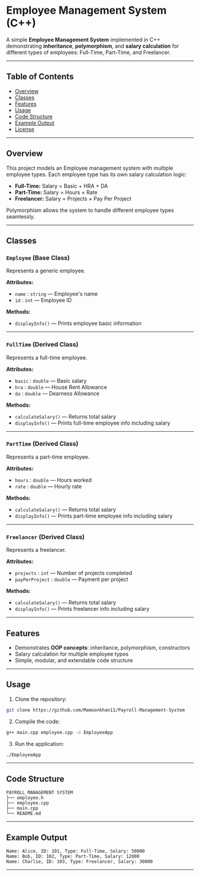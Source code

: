 # Employee Management System (C++)

A simple **Employee Management System** implemented in C++ demonstrating **inheritance**, **polymorphism**, and **salary calculation** for different types of employees: Full-Time, Part-Time, and Freelancer.

---

## Table of Contents

* [Overview](#overview)
* [Classes](#classes)
* [Features](#features)
* [Usage](#usage)
* [Code Structure](#code-structure)
* [Example Output](#example-output)
* [License](#license)

---

## Overview

This project models an Employee management system with multiple employee types. Each employee type has its own salary calculation logic:

* **Full-Time:** Salary = Basic + HRA + DA
* **Part-Time:** Salary = Hours × Rate
* **Freelancer:** Salary = Projects × Pay Per Project

Polymorphism allows the system to handle different employee types seamlessly.

---

## Classes

### `Employee` (Base Class)

Represents a generic employee.

**Attributes:**

* `name` : `string` — Employee's name
* `id` : `int` — Employee ID

**Methods:**

* `displayInfo()` — Prints employee basic information

---

### `FullTime` (Derived Class)

Represents a full-time employee.

**Attributes:**

* `basic` : `double` — Basic salary
* `hra` : `double` — House Rent Allowance
* `da` : `double` — Dearness Allowance

**Methods:**

* `calculateSalary()` — Returns total salary
* `displayInfo()` — Prints full-time employee info including salary

---

### `PartTime` (Derived Class)

Represents a part-time employee.

**Attributes:**

* `hours` : `double` — Hours worked
* `rate` : `double` — Hourly rate

**Methods:**

* `calculateSalary()` — Returns total salary
* `displayInfo()` — Prints part-time employee info including salary

---

### `Freelancer` (Derived Class)

Represents a freelancer.

**Attributes:**

* `projects` : `int` — Number of projects completed
* `payPerProject` : `double` — Payment per project

**Methods:**

* `calculateSalary()` — Returns total salary
* `displayInfo()` — Prints freelancer info including salary

---

## Features

* Demonstrates **OOP concepts**: inheritance, polymorphism, constructors
* Salary calculation for multiple employee types
* Simple, modular, and extendable code structure

---

## Usage

1. Clone the repository:

```bash
git clone https://github.com/Mamoonkhan11/Payroll-Management-System
```

2. Compile the code:

```bash
g++ main.cpp employee.cpp -o EmployeeApp
```

3. Run the application:

```bash
./EmployeeApp
```

---

## Code Structure

```
PAYROLL MANAGEMENT SYSTEM
├── employee.h         
├── employee.cpp       
├── main.cpp           
└── README.md          
```

---

## Example Output

```
Name: Alice, ID: 101, Type: Full-Time, Salary: 50000
Name: Bob, ID: 102, Type: Part-Time, Salary: 12000
Name: Charlie, ID: 103, Type: Freelancer, Salary: 30000
```

---
